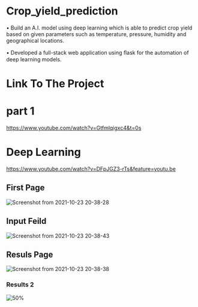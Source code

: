 # Crop_yield_prediction
• Build an A.I. model using deep learning which is able to predict crop yield
based on given parameters such as temperature, pressure, humidity and
geographical locations.

• Developed a full-stack web application using ﬂask for the automation of deep
learning models.

# Link To The Project

 # part 1
 
 https://www.youtube.com/watch?v=Gtfmlqigxc4&t=0s
 
 # Deep Learning
 https://www.youtube.com/watch?v=DFpJGZ3-rTs&feature=youtu.be
 
 ## First Page

 
![Screenshot from 2021-10-23 20-38-28](https://user-images.githubusercontent.com/58850584/138561955-b11ecb00-3cce-42e5-858d-068a1e964dbf.png)

## Input Feild

![Screenshot from 2021-10-23 20-38-43](https://user-images.githubusercontent.com/58850584/138561961-90e28f31-4637-4ec3-8e86-27d5bb003829.png)

## Resuls Page

![Screenshot from 2021-10-23 20-38-38](https://user-images.githubusercontent.com/58850584/138561963-dcca8491-0a9a-4b95-9894-2d95d2e88e8a.png)

### Results 2

![50%](https://user-images.githubusercontent.com/58850584/138562065-784ab1a8-b10c-4ddf-949c-1d7f19627c8b.png)

